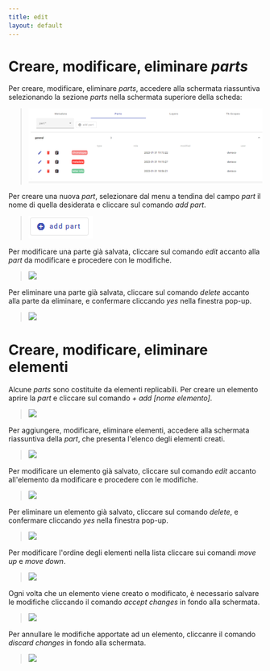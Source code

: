 ```yaml
---
title: edit
layout: default
---
```


# Creare, modificare, eliminare _parts_
Per creare, modificare, eliminare _parts_, accedere alla schermata riassuntiva selezionando la sezione _parts_ nella schermata superiore della scheda:
> ![](./assets/images/edbrick_partsumma.png)  

Per creare una nuova _part_, selezionare dal menu a tendina del campo _part_ il nome di quella desiderata e cliccare sul comando _add part_.  
> ![](./assets/images/edbrick_addpart.png)  

Per modificare una parte già salvata, cliccare sul comando _edit_ accanto alla _part_ da modificare e procedere con le modifiche.    
> ![](/docs/assets/images/edbrick_edit.png)  

Per eliminare una parte già salvata, cliccare sul comando _delete_ accanto alla parte da eliminare, e confermare cliccando _yes_ nella finestra pop-up.
> ![](/docs/assets/images/edbrick_delpart.png)  

# Creare, modificare, eliminare elementi
Alcune _parts_ sono costituite da elementi replicabili. Per creare un elemento aprire la _part_ e cliccare sul comando _+ add [nome elemento]_.
> ![](/docs/assets/images/edbrick_add_el.png)  

Per aggiungere, modificare, eliminare elementi, accedere alla schermata riassuntiva della _part_, che presenta l'elenco degli elementi creati.  
> ![](/docs/assets/images/edbrick_summa.png)  

Per modificare un elemento già salvato, cliccare sul comando _edit_ accanto all'elemento da modificare e procedere con le modifiche.  
> ![](/docs/assets/images/edbrick_edit.png)  

Per eliminare un elemento già salvato, cliccare sul comando _delete_, e confermare cliccando _yes_ nella finestra pop-up.
> ![](/docs/assets/images/edbrick_del_el.png)  

Per modificare l'ordine degli elementi nella lista cliccare sui comandi _move up_ e _move down_. 
> ![](/docs/assets/images/moveup_down.png)  

Ogni volta che un elemento viene creato o modificato, è necessario salvare le modifiche cliccando il comando _accept changes_ in fondo alla schermata.  
> ![](/docs/assets/images/edbrick_el_acc.png)  

Per annullare le modifiche apportate ad un elemento, cliccanre il comando _discard changes_ in fondo alla schermata.  
> ![](/docs/assets/images/edbrick_el_disc.png)  
